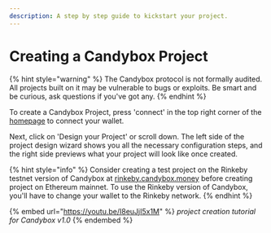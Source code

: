 ```yaml
---
description: A step by step guide to kickstart your project.
---
```


# Creating a Candybox Project

{% hint style="warning" %}
The Candybox protocol is not formally audited. All projects built on it may be vulnerable to bugs or exploits. Be smart and be curious, ask questions if you've got any.
{% endhint %}

To create a Candybox Project, press 'connect' in the top right corner of the [homepage](http://candybox.money) to connect your wallet.

Next, click on 'Design your Project' or scroll down. The left side of the project design wizard shows you all the necessary configuration steps, and the right side previews what your project will look like once created.

{% hint style="info" %}
Consider creating a test project on the Rinkeby testnet version of Candybox at [rinkeby.candybox.money](http://rinkeby.candybox.money) before creating project on Ethereum mainnet. To use the Rinkeby version of Candybox, you'll have to change your wallet to the Rinkeby network.
{% endhint %}

{% embed url="https://youtu.be/I8euJjI5x1M" %}
_project creation tutorial for Candybox v1.0_
{% endembed %}
